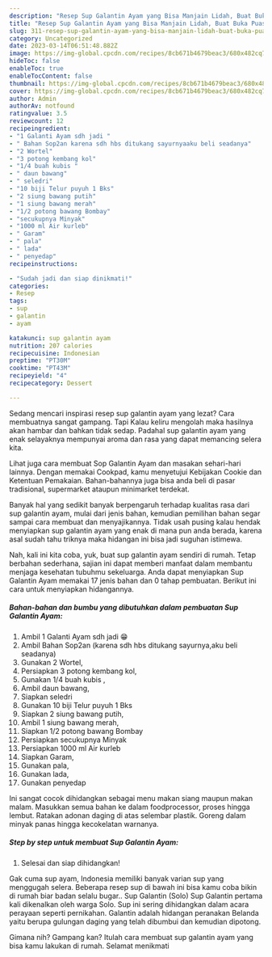 ```yaml
---
description: "Resep Sup Galantin Ayam yang Bisa Manjain Lidah, Buat Buka Puasa}"
title: "Resep Sup Galantin Ayam yang Bisa Manjain Lidah, Buat Buka Puasa}"
slug: 311-resep-sup-galantin-ayam-yang-bisa-manjain-lidah-buat-buka-puasa
category: Uncategorized
date: 2023-03-14T06:51:48.882Z
image: https://img-global.cpcdn.com/recipes/8cb671b4679beac3/680x482cq70/sup-galantin-ayam-foto-resep-utama.jpg
hideToc: false
enableToc: true
enableTocContent: false
thumbnail: https://img-global.cpcdn.com/recipes/8cb671b4679beac3/680x482cq70/sup-galantin-ayam-foto-resep-utama.jpg
cover: https://img-global.cpcdn.com/recipes/8cb671b4679beac3/680x482cq70/sup-galantin-ayam-foto-resep-utama.jpg
author: Admin
authorAv: notfound
ratingvalue: 3.5
reviewcount: 12
recipeingredient:
- "1 Galanti Ayam sdh jadi "
- " Bahan Sop2an karena sdh hbs ditukang sayurnyaaku beli seadanya"
- "2 Wortel"
- "3 potong kembang kol"
- "1/4 buah kubis "
- " daun bawang"
- " seledri"
- "10 biji Telur puyuh 1 Bks"
- "2 siung bawang putih"
- "1 siung bawang merah"
- "1/2 potong bawang Bombay"
- "secukupnya Minyak"
- "1000 ml Air kurleb"
- " Garam"
- " pala"
- " lada"
- " penyedap"
recipeinstructions:

- "Sudah jadi dan siap dinikmati!"
categories:
- Resep
tags:
- sup
- galantin
- ayam

katakunci: sup galantin ayam 
nutrition: 207 calories
recipecuisine: Indonesian
preptime: "PT30M"
cooktime: "PT43M"
recipeyield: "4"
recipecategory: Dessert

---
```



Sedang mencari inspirasi resep sup galantin ayam yang lezat? Cara membuatnya sangat gampang. Tapi Kalau keliru mengolah maka hasilnya akan hambar dan bahkan tidak sedap. Padahal sup galantin ayam yang enak selayaknya mempunyai aroma dan rasa yang dapat memancing selera kita.


Lihat juga cara membuat Sop Galantin Ayam dan masakan sehari-hari lainnya. Dengan memakai Cookpad, kamu menyetujui Kebijakan Cookie dan Ketentuan Pemakaian. Bahan-bahannya juga bisa anda beli di pasar tradisional, supermarket ataupun minimarket terdekat.

Banyak hal yang sedikit banyak berpengaruh terhadap kualitas rasa dari sup galantin ayam, mulai dari jenis bahan, kemudian pemilihan bahan segar sampai cara membuat dan menyajikannya. Tidak usah pusing kalau hendak menyiapkan sup galantin ayam yang enak di mana pun anda berada, karena asal sudah tahu triknya maka hidangan ini bisa jadi suguhan istimewa.


Nah, kali ini kita coba, yuk, buat sup galantin ayam sendiri di rumah. Tetap berbahan sederhana, sajian ini dapat memberi manfaat dalam membantu menjaga kesehatan tubuhmu sekeluarga. Anda dapat menyiapkan Sup Galantin Ayam memakai 17 jenis bahan dan 0 tahap pembuatan. Berikut ini cara untuk menyiapkan hidangannya.

<!--inarticleads1-->

##### Bahan-bahan dan bumbu yang dibutuhkan dalam pembuatan Sup Galantin Ayam:

1. Ambil 1 Galanti Ayam sdh jadi 😁
1. Ambil  Bahan Sop2an (karena sdh hbs ditukang sayurnya,aku beli seadanya)
1. Gunakan 2 Wortel,
1. Persiapkan 3 potong kembang kol,
1. Gunakan 1/4 buah kubis ,
1. Ambil  daun bawang,
1. Siapkan  seledri
1. Gunakan 10 biji Telur puyuh 1 Bks
1. Siapkan 2 siung bawang putih,
1. Ambil 1 siung bawang merah,
1. Siapkan 1/2 potong bawang Bombay
1. Persiapkan secukupnya Minyak
1. Persiapkan 1000 ml Air kurleb
1. Siapkan  Garam,
1. Gunakan  pala,
1. Gunakan  lada,
1. Gunakan  penyedap


Ini sangat cocok dihidangkan sebagai menu makan siang maupun makan malam. Masukkan semua bahan ke dalam foodprocessor, proses hingga lembut. Ratakan adonan daging di atas selembar plastik. Goreng dalam minyak panas hingga kecokelatan warnanya. 

<!--inarticleads2-->

##### Step by step untuk membuat Sup Galantin Ayam:


1. Selesai dan siap dihidangkan!

Gak cuma sup ayam, Indonesia memiliki banyak varian sup yang menggugah selera. Beberapa resep sup di bawah ini bisa kamu coba bikin di rumah biar badan selalu bugar.. Sup Galantin (Solo) Sup Galantin pertama kali dikenalkan oleh warga Solo. Sup ini sering dihidangkan dalam acara perayaan seperti pernikahan. Galantin adalah hidangan peranakan Belanda yaitu berupa gulungan daging yang telah dibumbui dan kemudian dipotong. 

Gimana nih? Gampang kan? Itulah cara membuat sup galantin ayam yang bisa kamu lakukan di rumah. Selamat menikmati
